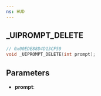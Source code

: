 ```yaml
---
ns: HUD
---
```

## _UIPROMPT_DELETE

```c
// 0x00EDE88D4D13CF59
void _UIPROMPT_DELETE(int prompt);
```

## Parameters
* **prompt**:
